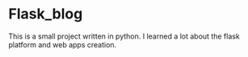 # Flask_blog
This is a small project written in python.
I learned a lot about the flask platform and web apps creation.
